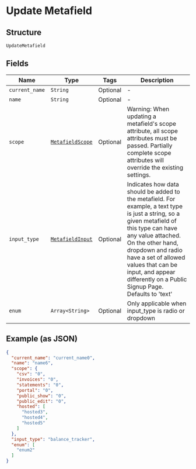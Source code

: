 
# Update Metafield

## Structure

`UpdateMetafield`

## Fields

| Name | Type | Tags | Description |
|  --- | --- | --- | --- |
| `current_name` | `String` | Optional | - |
| `name` | `String` | Optional | - |
| `scope` | [`MetafieldScope`](../../doc/models/metafield-scope.md) | Optional | Warning: When updating a metafield's scope attribute, all scope attributes must be passed. Partially complete scope attributes will override the existing settings. |
| `input_type` | [`MetafieldInput`](../../doc/models/metafield-input.md) | Optional | Indicates how data should be added to the metafield. For example, a text type is just a string, so a given metafield of this type can have any value attached. On the other hand, dropdown and radio have a set of allowed values that can be input, and appear differently on a Public Signup Page. Defaults to 'text' |
| `enum` | `Array<String>` | Optional | Only applicable when input_type is radio or dropdown |

## Example (as JSON)

```json
{
  "current_name": "current_name0",
  "name": "name6",
  "scope": {
    "csv": "0",
    "invoices": "0",
    "statements": "0",
    "portal": "0",
    "public_show": "0",
    "public_edit": "0",
    "hosted": [
      "hosted3",
      "hosted4",
      "hosted5"
    ]
  },
  "input_type": "balance_tracker",
  "enum": [
    "enum2"
  ]
}
```

